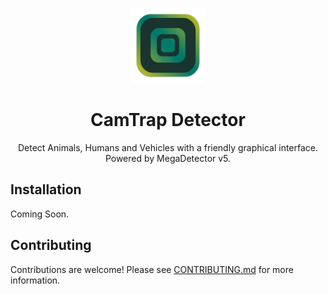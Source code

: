 <p align="center">
  <img src="app-icon.svg" alt="drawing" width="120"/>
</p>

<h1 align="center">CamTrap Detector</h1>

<p align="center">Detect Animals, Humans and Vehicles with a friendly graphical interface. Powered by MegaDetector v5.</p>

## Installation

Coming Soon.

## Contributing

Contributions are welcome! Please see [CONTRIBUTING.md](CONTRIBUTING.md) for more information.
